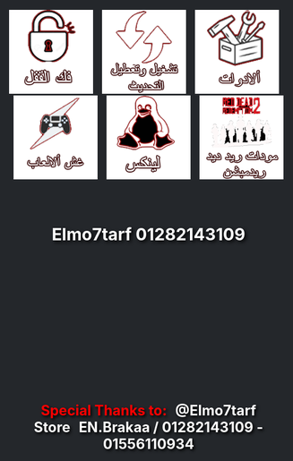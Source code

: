 
<html manifest="Cache.manifest"><head>
<title>ps4 host the wolf offline</title>
<style>
html, body {
background-image: url("img/logo.png");
background-size: 100%;
background-repeat: no-repeat;
background-color: #24272b;
color: white;
text-align: center;
margin: 0px;
overflow: hidden;
}
h1 {
text-shadow: 0.1em 0.1em 0.2em black;
font-size: 25px;
text-align: center;
color: white;
}
a {
text-decoration: none;
}
</style>
</head>
<body>
<script>
history.replaceState(null,null,'index.html');var histlength=history.length;history.go(-histlength);
function DLProgress(e){Percent=(Math.round(e.loaded / e.total * 100));setTimeout(function(){window.progress.innerHTML="Installing Offline Cache: " + Percent + "%";},500)}
function DisplayCacheProgress(){setTimeout(function(){window.progress.innerHTML="Cache Installed Successfully ✔";},1500);setTimeout(function(){window.progress.innerHTML="Now Close And Re-Open Your Browser ..";},3500);}window.applicationCache.addEventListener("progress",DLProgress,false);window.applicationCache.oncached=function(e){DisplayCacheProgress();};window.applicationCache.onupdateready=function(e){DisplayCacheProgress();};
</script>
<br><br><br><br><br><br>
<img src="img/hen1.png"125"/></a>
&nbsp;&nbsp;&nbsp;<img src="img/updat.png"></a>
&nbsp;&nbsp;&nbsp;<img src="img/tools.png"></a>
&nbsp;&nbsp;&nbsp;<img src="img/trenar.png"></a>
&nbsp;&nbsp;&nbsp;<img src="img/links1.png"></a>
&nbsp;&nbsp;&nbsp;<img src="img/rd1.png"></a>
<h1 id=progress style="font-size: 30px;margin-top: 77px;margin-bottom: 250px;">Elmo7tarf 01282143109</h1>
<br>
<h1 style="margin-top: 15px; color: red;">Special Thanks to:<a href="https://www.facebook.com/profile.php?id=100095031752694" style="color:white; margin-left: 15px;">@Elmo7tarf Store</a><a style="color:white; margin-left: 15px;">EN.Brakaa / 01282143109 - 01556110934</a></h1>
</body>
</html>
